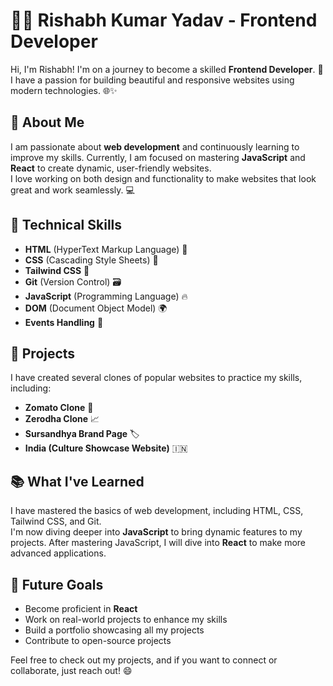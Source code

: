 # 👨‍💻 Rishabh Kumar Yadav - Frontend Developer

Hi, I'm Rishabh! I'm on a journey to become a skilled **Frontend Developer**. 🚀  
I have a passion for building beautiful and responsive websites using modern technologies. 🌐✨

## 🚀 About Me
I am passionate about **web development** and continuously learning to improve my skills. Currently, I am focused on mastering **JavaScript** and **React** to create dynamic, user-friendly websites.  
I love working on both design and functionality to make websites that look great and work seamlessly. 💻

## 🎯 Technical Skills
- **HTML** (HyperText Markup Language) 📄  
- **CSS** (Cascading Style Sheets) 🎨  
- **Tailwind CSS** 🦄  
- **Git** (Version Control) 🗃️  
- **JavaScript** (Programming Language) 🔥  
- **DOM** (Document Object Model) 🌍  
- **Events Handling** 🔄

## 🚧 Projects
I have created several clones of popular websites to practice my skills, including:  
- **Zomato Clone** 🍕  
- **Zerodha Clone** 📈  
- **Sursandhya Brand Page** 🏷️  
- **India (Culture Showcase Website)** 🇮🇳

## 📚 What I've Learned
I have mastered the basics of web development, including HTML, CSS, Tailwind CSS, and Git.  
I'm now diving deeper into **JavaScript** to bring dynamic features to my projects. After mastering JavaScript, I will dive into **React** to make more advanced applications.

## 💼 Future Goals
- Become proficient in **React**  
- Work on real-world projects to enhance my skills  
- Build a portfolio showcasing all my projects  
- Contribute to open-source projects

Feel free to check out my projects, and if you want to connect or collaborate, just reach out! 😄
